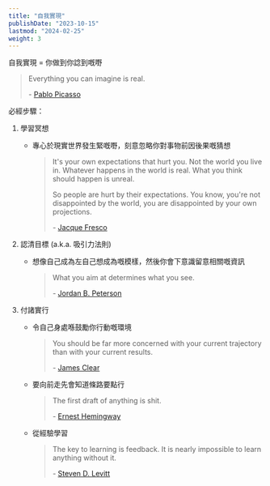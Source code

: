 ```yaml
---
title: "自我實現"
publishDate: "2023-10-15"
lastmod: "2024-02-25"
weight: 3
---
```


自我實現 = 你做到你諗到嘅嘢

> Everything you can imagine is real.
>
> \- [Pablo Picasso](https://www.goodreads.com/quotes/5521-everything-you-can-imagine-is-real)

必經步驟：

1. 學習冥想

   - 專心於現實世界發生緊嘅嘢，刻意忽略你對事物前因後果嘅猜想

     > It's your own expectations that hurt you. Not the world you live in.
     > Whatever happens in the world is real. What you think should happen is
     > unreal.
     >
     > So people are hurt by their expectations. You know, you're not disappointed
     > by the world, you are disappointed by your own projections.
     >
     > \- [Jacque Fresco](https://quotefancy.com/quote/1195936/Jacque-Fresco-It-s-your-own-expectations-that-hurt-you-Not-the-world-you-live-in-Whatever)

2. 認清目標 (a.k.a. 吸引力法則)

   - 想像自己成為左自己想成為嘅模樣，然後你會下意識留意相關嘅資訊

     > What you aim at determines what you see.
     >
     > \- [Jordan B. Peterson](https://www.goodreads.com/quotes/9108708-what-you-aim-at-determines-what-you-see)

3. 付諸實行

   - 令自己身處喺鼓勵你行動嘅環境

     > You should be far more concerned with your current trajectory than with your current results.
     >
     > \- [James Clear](https://www.goodreads.com/quotes/9548184-you-should-be-far-more-concerned-with-your-current-trajectory)

   - 要向前走先會知道條路要點行

     > The first draft of anything is shit.
     >
     > \- [Ernest Hemingway](https://www.goodreads.com/quotes/52073-the-first-draft-of-anything-is-shit)

   - 從經驗學習

     > The key to learning is feedback. It is nearly impossible to learn anything without it.
     >
     > \- [Steven D. Levitt](https://www.goodreads.com/quotes/1214269-the-key-to-learning-is-feedback-it-is-nearly-impossible)
